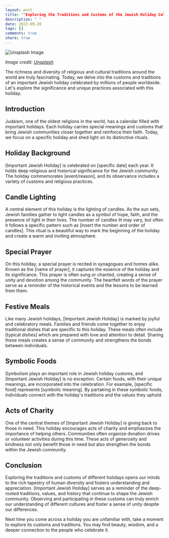 ```yaml
---
layout: post
title: ""Exploring the Traditions and Customs of the Jewish Holiday Celebrated Today""
description: " "
date: 2023-09-20
tags: []
comments: true
share: true
---
```


![Unsplash Image](https://source.unsplash.com/1600x900/?jewish,holiday)

*Image credit: [Unsplash](https://unsplash.com)*

The richness and diversity of religious and cultural traditions around the world are truly fascinating. Today, we delve into the customs and traditions of an important Jewish holiday celebrated by millions of people worldwide. Let's explore the significance and unique practices associated with this holiday.

## Introduction
Judaism, one of the oldest religions in the world, has a calendar filled with important holidays. Each holiday carries special meanings and customs that bring Jewish communities closer together and reinforce their faith. Today, we focus on a specific holiday and shed light on its distinctive rituals.

## Holiday Background
[Important Jewish Holiday] is celebrated on [specific date] each year. It holds deep religious and historical significance for the Jewish community. The holiday commemorates [event/reason], and its observance includes a variety of customs and religious practices.

## Candle Lighting
A central element of this holiday is the lighting of candles. As the sun sets, Jewish families gather to light candles as a symbol of hope, faith, and the presence of light in their lives. The number of candles lit may vary, but often it follows a specific pattern such as [insert the number and order of candles]. This ritual is a beautiful way to mark the beginning of the holiday and create a warm and inviting atmosphere.

## Special Prayer
On this holiday, a special prayer is recited in synagogues and homes alike. Known as the [name of prayer], it captures the essence of the holiday and its significance. This prayer is often sung or chanted, creating a sense of unity and devotion among the community. The heartfelt words of the prayer serve as a reminder of the historical events and the lessons to be learned from them.

## Festive Meals
Like many Jewish holidays, [Important Jewish Holiday] is marked by joyful and celebratory meals. Families and friends come together to enjoy traditional dishes that are specific to this holiday. These meals often include [typical dishes] which are prepared with love and attention to detail. Sharing these meals creates a sense of community and strengthens the bonds between individuals.

## Symbolic Foods
Symbolism plays an important role in Jewish holiday customs, and [Important Jewish Holiday] is no exception. Certain foods, with their unique meanings, are incorporated into the celebration. For example, [specific food] represents [symbolic meaning]. By partaking in these symbolic foods, individuals connect with the holiday's traditions and the values they uphold.

## Acts of Charity
One of the central themes of [Important Jewish Holiday] is giving back to those in need. This holiday encourages acts of charity and emphasizes the importance of helping others. Communities often organize donation drives or volunteer activities during this time. These acts of generosity and kindness not only benefit those in need but also strengthen the bonds within the Jewish community.

## Conclusion
Exploring the traditions and customs of different holidays opens our minds to the rich tapestry of human diversity and fosters understanding and appreciation. [Important Jewish Holiday] serves as a reminder of the deep-rooted traditions, values, and history that continue to shape the Jewish community. Observing and participating in these customs can truly enrich our understanding of different cultures and foster a sense of unity despite our differences.

Next time you come across a holiday you are unfamiliar with, take a moment to explore its customs and traditions. You may find beauty, wisdom, and a deeper connection to the people who celebrate it.